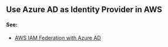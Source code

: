 ## Use Azure AD as Identity Provider in AWS

#### See:
* [AWS IAM Federation with Azure AD](https://www.youtube.com/watch?v=ebmvM22KFHk)
